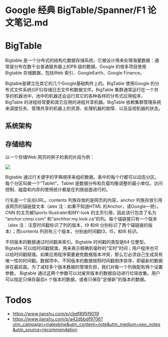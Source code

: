 # Google 经典 BigTable/Spanner/F1 论文笔记.md

# BigTable

Bigtable 是一个分布式的结构化数据存储系统，它被设计用来处理海量数据：通常是分布在数千台普通服务器上的PB 级的数据。Google 的很多项目使用Bigtable 存储数据，包括Web 索引、GoogleEarth、Google Finance。

Bigtable是建立在其它的几个Google基础构件上的。BigTable 使用Google 的分布式文件系统(GFS)存储日志文件和数据文件。BigTable 集群通常运行在一个共享的机器池中，池中的机器还会运行其它的各种各样的分布式应用程序，BigTable 的进程经常要和其它应用的进程共享机器。BigTable 依赖集群管理系统来调度任务、管理共享的机器上的资源、处理机器的故障、以及监视机器的状态。

## 系统架构


## 存储结构

以一个存储Web 网页的例子的表的片段为例：

![](https://ww1.sinaimg.cn/large/007rAy9hly1fzz6uqvl1kj30fd03sab1.jpg)

Bigtable 通过行关键字的字典顺序来组织数据。表中的每个行都可以动态分区。每个分区叫做一个”Tablet”，Tablet 是数据分布和负载均衡调整的最小单位。访问控制、磁盘和内存的使用统计都是在列族层面进行的。

行名是一个反向URL。contents 列族存放的是网页的内容，anchor 列族存放引用该网页的锚链接文本（alex 注：如果不知道HTML 的Anchor，请Google一把）。CNN 的主页被Sports Illustrater和MY-look 的主页引用，因此该行包含了名为 “anchor:cnnsi.com” 和“anchhor:my.look.ca”的列。每个锚链接只有一个版本（alex 注：注意时间戳标识了列的版本，t9 和t8 分别标识了两个锚链接的版本）；而contents 列则有三个版本，分别由时间戳t3，t5，和t6 标识。

不同版本的数据通过时间戳来索引。Bigtable 时间戳的类型是64 位整型。
Bigtable 可以给时间戳赋值，用来表示精确到毫秒的“实时”时间；用户程序也可以给时间戳赋值。如果应用程序需要避免数据版本冲突，那么它必须自己生成具有唯一性的时间戳。数据项中，不同版本的数据按照时间戳倒序排序，即最新的数据排在最前面。为了减轻多个版本数据的管理负担，我们对每一个列族配有两个设置参数， Bigtable 通过这两个参数可以对废弃版本的数据自动进行垃圾收集。用户可以指定只保存最后n 个版本的数据，或者只保存“足够新”的版本的数据。


# Todos

- https://www.jianshu.com/p/cbdf895f9019
- https://www.jianshu.com/p/a42dbbdf9706?utm_campaign=maleskine&utm_content=note&utm_medium=seo_notes&utm_source=recommendation

